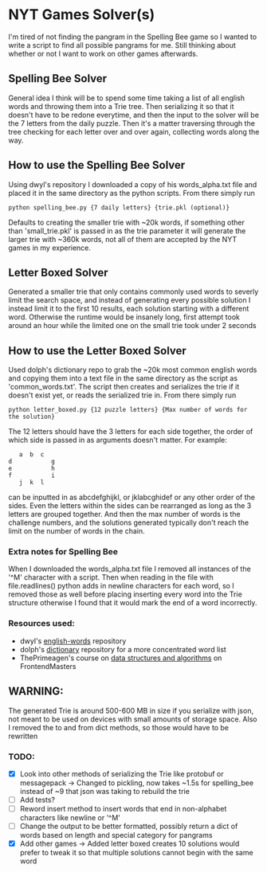 # NYT Games Solver(s)

I'm tired of not finding the pangram in the Spelling Bee game so I wanted
to write a script to find all possible pangrams for me. Still thinking about
whether or not I want to work on other games afterwards.

## Spelling Bee Solver
General idea I think will be to spend some time taking a list of all english words
and throwing them into a Trie tree. Then serializing it so that it doesn't have to 
be redone everytime, and then the input to the solver will be the 7 letters from 
the daily puzzle. Then it's a matter traversing through the tree checking for each letter 
over and over again, collecting words along the way. 

## How to use the Spelling Bee Solver
Using dwyl's repository I downloaded a copy of his words_alpha.txt file and placed it in
the same directory as the python scripts. From there simply run 

```
python spelling_bee.py {7 daily letters} {trie.pkl (optional)}
```

Defaults to creating the smaller trie with ~20k words, if something other than 'small_trie.pkl' is
passed in as the trie parameter it will generate the larger trie with ~360k words, not all of 
them are accepted by the NYT games in my experience.

## Letter Boxed Solver
Generated a smaller trie that only contains commonly used words to severly limit the search space,
and instead of generating every possible solution I instead limit it to the first 10 results, each
solution starting with a different word. Otherwise the runtime would be insanely long, first attempt
took around an hour while the limited one on the small trie took under 2 seconds

## How to use the Letter Boxed Solver
Used dolph's dictionary repo to grab the ~20k most common english words and copying them into a
text file in the same directory as the script as 'common_words.txt'. The script then creates and 
serializes the trie if it doesn't exist yet, or reads the serialized trie in. From there simply run
```
python letter_boxed.py {12 puzzle letters} {Max number of words for the solution}
```

The 12 letters should have the 3 letters for each side together, the order of which side is passed in
as arguments doesn't matter. For example:

```
   a  b  c 
d           g
e           h
f           i
   j  k  l 
```
can be inputted in as abcdefghijkl, or jklabcghidef or any other order of the sides. Even the letters
within the sides can be rearranged as long as the 3 letters are grouped together. And then the max number
of words is the challenge numbers, and the solutions generated typically don't reach the limit on the number
of words in the chain.

### Extra notes for Spelling Bee
When I downloaded the words_alpha.txt file I removed all instances of the '^M' character
with a script. Then when reading in the file with file.readlines() python adds in newline 
characters for each word, so I removed those as well before placing inserting every word
into the Trie structure otherwise I found that it would mark the end of a word incorrectly.

### Resources used:

- dwyl's [english-words](https://github.com/dwyl/english-words) repository
- dolph's [dictionary](https://github.com/dolph/dictionary) repository for a more concentrated word list
- ThePrimeagen's course on [data structures and algorithms](https://frontendmasters.com/courses/algorithms/) on FrontendMasters

## WARNING:
The generated Trie is around 500-600 MB in size if you serialize with json, not meant to be used on devices with
small amounts of storage space. Also I removed the to and from dict methods, so those would have to be rewritten

### TODO:
- [x] Look into other methods of serializing the Trie like protobuf or messagepack -> Changed to pickling, now takes ~1.5s for spelling_bee instead of ~9 that json was taking to rebuild the trie
- [ ] Add tests?
- [ ] Reword insert method to insert words that end in non-alphabet characters like newline or '^M'
- [ ] Change the output to be better formatted, possibly return a dict of words based on length and special category for pangrams
- [x] Add other games -> Added letter boxed creates 10 solutions would prefer to tweak it so that multiple solutions cannot begin with the same word
